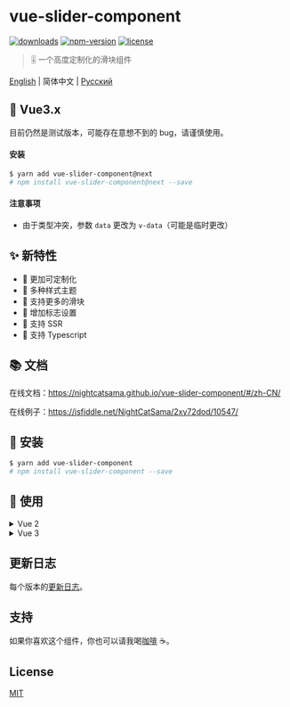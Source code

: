 # vue-slider-component

[![downloads](https://img.shields.io/npm/dm/vue-slider-component.svg)][NPM]
[![npm-version](https://img.shields.io/npm/v/vue-slider-component.svg)][NPM]
[![license](https://img.shields.io/npm/l/express.svg)]()

> 🎚 一个高度定制化的滑块组件

[English][EN] | 简体中文 | [Русский][RU]

## 🍉 Vue3.x

目前仍然是测试版本，可能存在意想不到的 bug，请谨慎使用。

#### 安装

```bash
$ yarn add vue-slider-component@next
# npm install vue-slider-component@next --save
```

#### 注意事项
- 由于类型冲突，参数 `data` 更改为 `v-data`（可能是临时更改）

## ✨ 新特性
- 🍖 更加可定制化
- 👗 多种样式主题
- 🐳 支持更多的滑块
- 📌 增加标志设置
- 🎉 支持 SSR
- 🍒 支持 Typescript

## 📚 文档

在线文档：<https://nightcatsama.github.io/vue-slider-component/#/zh-CN/>

在线例子：<https://jsfiddle.net/NightCatSama/2xy72dod/10547/>


## 🎯 安装
```bash
$ yarn add vue-slider-component
# npm install vue-slider-component --save
```


## 🚀 使用

<details><summary>Vue 2</summary>

```vue
<template>
  <vue-slider v-model="value" />
</template>

<script>
import VueSlider from 'vue-slider-component'
import 'vue-slider-component/theme/antd.css'

export default {
  components: {
    VueSlider
  },
  
  data () {
    return {
      value: 0
    }
  }
}
</script>
```
</details>

<details><summary>Vue 3</summary>

```vue
<template>
  <vue-slider v-model="value" />
</template>

<script setup>
import { reactive, toRefs } from 'vue'
import VueSlider from 'vue-slider-component'
import 'vue-slider-component/theme/antd.css'

export default {  
  setup() {
    const data = reactive({ value: 0 })
    return toRefs(data)
  }
}
</script>
```
</details>

## 更新日志

每个版本的[更新日志](https://github.com/NightCatSama/vue-slider-component/blob/master/CHANGELOG.md)。

## 支持

如果你喜欢这个组件，你也可以请我喝[咖啡](https://imgchr.com/i/ErWs1J) ☕。

## License

[MIT](https://github.com/NightCatSama/vue-slider-component/blob/master/LICENSE)


[NPM]: https://www.npmjs.com/package/vue-slider-component

[EN]: https://github.com/NightCatSama/vue-slider-component/blob/master/README.md
[CH]: https://github.com/NightCatSama/vue-slider-component/blob/master/README-CN.md
[RU]: https://github.com/NightCatSama/vue-slider-component/blob/master/README-RU.md